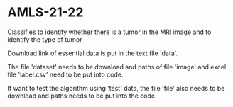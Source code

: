 # AMLS-21-22
Classifies to identify whether there is a tumor in the MRI image and to identify the type of tumor

Download link of essential data is put in the text file 'data'.

The file 'dataset' needs to be download and paths of file 'image' and excel file 'label.csv' need to be put into code.

If want to test the algorithm using 'test' data, the file 'file' also needs to be download and paths needs to be put into the code.
